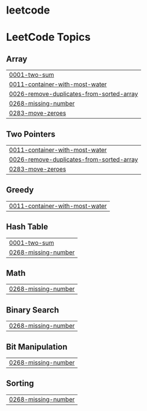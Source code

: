 # leetcode
<!---LeetCode Topics Start-->
# LeetCode Topics
## Array
|  |
| ------- |
| [0001-two-sum](https://github.com/ambi-02/leetcode/tree/master/0001-two-sum) |
| [0011-container-with-most-water](https://github.com/ambi-02/leetcode/tree/master/0011-container-with-most-water) |
| [0026-remove-duplicates-from-sorted-array](https://github.com/ambi-02/leetcode/tree/master/0026-remove-duplicates-from-sorted-array) |
| [0268-missing-number](https://github.com/ambi-02/leetcode/tree/master/0268-missing-number) |
| [0283-move-zeroes](https://github.com/ambi-02/leetcode/tree/master/0283-move-zeroes) |
## Two Pointers
|  |
| ------- |
| [0011-container-with-most-water](https://github.com/ambi-02/leetcode/tree/master/0011-container-with-most-water) |
| [0026-remove-duplicates-from-sorted-array](https://github.com/ambi-02/leetcode/tree/master/0026-remove-duplicates-from-sorted-array) |
| [0283-move-zeroes](https://github.com/ambi-02/leetcode/tree/master/0283-move-zeroes) |
## Greedy
|  |
| ------- |
| [0011-container-with-most-water](https://github.com/ambi-02/leetcode/tree/master/0011-container-with-most-water) |
## Hash Table
|  |
| ------- |
| [0001-two-sum](https://github.com/ambi-02/leetcode/tree/master/0001-two-sum) |
| [0268-missing-number](https://github.com/ambi-02/leetcode/tree/master/0268-missing-number) |
## Math
|  |
| ------- |
| [0268-missing-number](https://github.com/ambi-02/leetcode/tree/master/0268-missing-number) |
## Binary Search
|  |
| ------- |
| [0268-missing-number](https://github.com/ambi-02/leetcode/tree/master/0268-missing-number) |
## Bit Manipulation
|  |
| ------- |
| [0268-missing-number](https://github.com/ambi-02/leetcode/tree/master/0268-missing-number) |
## Sorting
|  |
| ------- |
| [0268-missing-number](https://github.com/ambi-02/leetcode/tree/master/0268-missing-number) |
<!---LeetCode Topics End-->